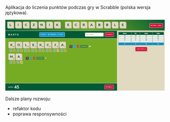 Aplikacja do liczenia punktów podczas gry w Scrabble (polska wersja językowa).

![scrabble bloard](./src/assets/scrabble.png)

Dalsze plany rozwoju:
* refaktor kodu
* poprawa responsywności

